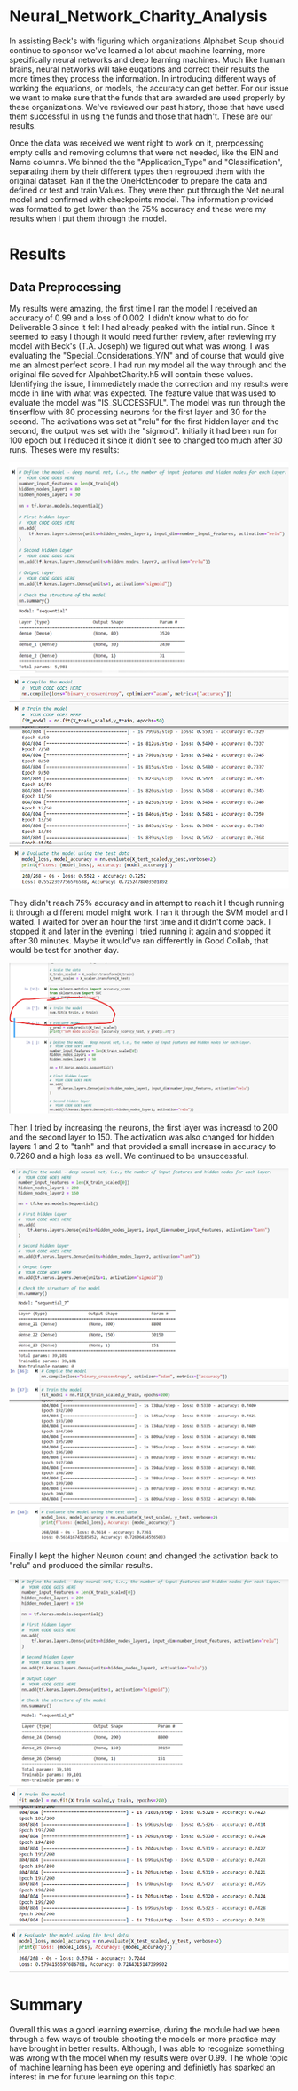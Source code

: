 # Neural_Network_Charity_Analysis

In assisting Beck's with figuring which organizations Alphabet Soup should continue to sponsor we've learned a lot about machine learning, more specifically neural networks and deep learning machines. Much like human brains, neural networks will take euqations and correct their results the more times they process the information. In introducing different ways of working the equations, or models, the accuracy can get better. For our issue we want to make sure that the funds that are awarded are used properly by these organizations. We've reviewed our past history, those that have used them successful in using the funds and those that hadn't. These are our results. 

Once the data was received we went right to work on it, prerpcessing empty cells and removing columns that were not needed, like the EIN and Name columns. We binned the the "Application_Type" and "Classification", separating them by their different types then regrouped them with the original dataset. Ran it the the OneHotEncoder to prepare the data and defined or test and train Values. They were then put through the Net neural model and confirmed with checkpoints model. The information provided was formatted to get lower than the 75% accuracy and these were my results when I put them through the model.

# Results
## Data Preprocessing
My results were amazing, the first time I ran the model I received an accuracy of 0.99 and a loss of 0.002. I didn't know what to do for Deliverable 3 since it felt I had already peaked with the intial run. Since it seemed to easy I though it would need further review, after reviewing my model with Beck's (T.A. Joseph) we figured out what was wrong. I was evaluating the "Special_Considerations_Y/N" and of course that would give me an almost perfect score. I had run my model all the way through and the original file saved for AlpahbetCharity.h5 will contain these values. Identifying the issue, I immediately made the correction and my results were mode in line with what was expected. The feature value that was used to evaluate the model was "IS_SUCCESSFUL". The model was run through the tinserflow with 80 processing neurons for the first layer and 30 for the second. The activations was set at "relu" for the first hidden layer and the second, the output was set with the "sigmoid". Initially it had been run for 100 epoch but I reduced it since it didn't see to changed too much after 30 runs. Theses were my results:

![initial_run](Resources/initial_neural.png)
![initial_results](Resources/initial_results.png)

They didn't reach 75% accuracy and in attempt to reach it I though running it through a different model might work. I ran it through the SVM model and I waited. I waited for over an hour the first time and it didn't come back. I stopped it and later in the evening I tried running it again and stopped it after 30 minutes. Maybe it would've ran differently in Good Collab, that would be test for another day. 

![Waiting of SVM](Resources/SVM_time.png)

Then I tried by increasing the neurons, the first layer was increasd to 200 and the second layer to 150. The activation was also changed for hidden layers 1 and 2 to "tanh" and that provided a small increase in accuracy to 0.7260 and a high loss as well. We continued to be unsuccessful. 

![Second_attempt](Resources/try2.png)
![Second_attemt_results](Resources/try2_results.png)

Finally I kept the higher Neuron count and changed the activation back to "relu" and produced the similar results. 

![Third_attempt](Resources/back_to_relu.png)
![Third_attempt_reults](Resources/back_to_relu_results.png)

# Summary
Overall this was a good learning exercise, during the module had we been through a few ways of trouble shooting the models or more practice may have brought in better results. Although, I was able to recognize something was wrong with the model when my results were over 0.99. The whole topic of machine learning has been eye opening and definietly has sparked an interest in me for future learning on this topic. 

